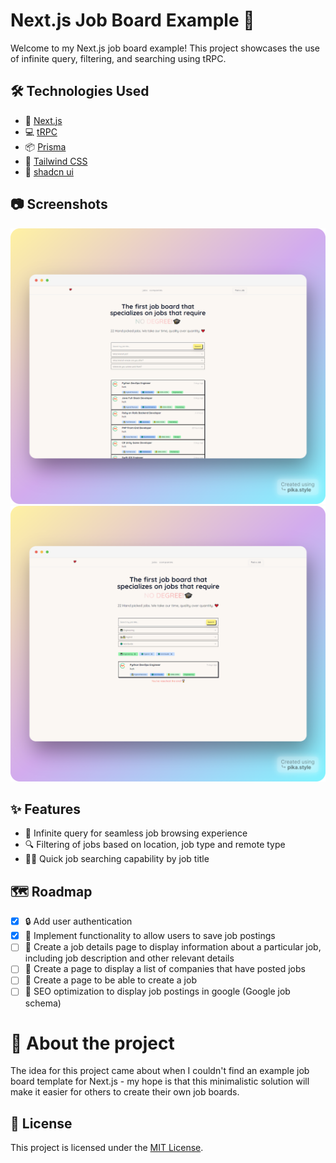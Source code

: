 # Next.js Job Board Example 🚀

Welcome to my Next.js job board example! This project showcases the use of infinite query, filtering, and searching using tRPC.

## 🛠️ Technologies Used

- 🌟 [Next.js](https://nextjs.org/)
- 💻 [tRPC](https://trpc.io/)
- 📦 [Prisma](https://www.prisma.io/)
- 🎨 [Tailwind CSS](https://tailwindcss.com/)
- 🎨 [shadcn ui](https://ui.shadcn.com/)


## 📷 Screenshots

<!-- Insert Screenshots Here -->
![Demo1](/screenshots/demo1.png)
![Demo2](/screenshots/demo2.png)


## ✨ Features

- 📜 Infinite query for seamless job browsing experience
- 🔍 Filtering of jobs based on location, job type and remote type
- 🕵️‍♀️ Quick job searching capability by job title

## 🗺️ Roadmap

- [x] 🔒 Add user authentication
- [x] 💾 Implement functionality to allow users to save job postings
- [ ] 📝 Create a job details page to display information about a particular job, including job description and other relevant details
- [ ] 🏢 Create a page to display a list of companies that have posted jobs
- [ ] 🏢 Create a page to be able to create a job
- [ ] 🚀 SEO optimization to display job postings in google (Google job schema)

# 🤝 About the project

The idea for this project came about when I couldn't find an example job board template for Next.js - my hope is that this minimalistic solution will make it easier for others to create their own job boards.

## 📝 License

This project is licensed under the [MIT License](https://opensource.org/licenses/MIT).